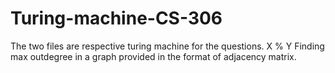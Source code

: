 # Turing-machine-CS-306
The two files are respective turing machine for the questions.
X % Y
Finding max outdegree in a graph provided in the format of adjacency matrix.
